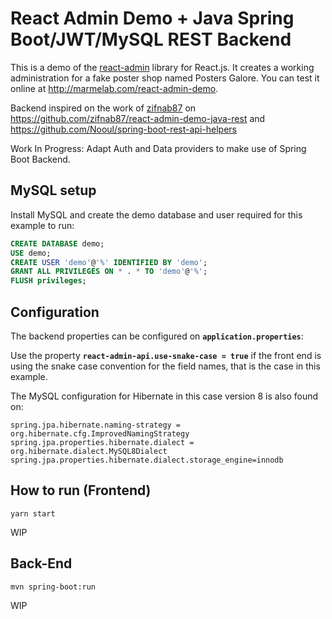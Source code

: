 # React Admin Demo + Java Spring Boot/JWT/MySQL REST Backend

This is a demo of the [react-admin](https://github.com/marmelab/react-admin) library for React.js. It creates a working administration for a fake poster shop named Posters Galore. You can test it online at http://marmelab.com/react-admin-demo.

Backend inspired on the work of [zifnab87](https://github.com/zifnab87) on https://github.com/zifnab87/react-admin-demo-java-rest and https://github.com/Nooul/spring-boot-rest-api-helpers

Work In Progress: Adapt Auth and Data providers to make use of Spring Boot Backend.

## MySQL setup

Install MySQL and create the demo database and user required for this example to run:

```sql
CREATE DATABASE demo;
USE demo;
CREATE USER 'demo'@'%' IDENTIFIED BY 'demo';
GRANT ALL PRIVILEGES ON * . * TO 'demo'@'%';
FLUSH privileges;
```

## Configuration

The backend properties can be configured on **`application.properties`**:

Use the property **`react-admin-api.use-snake-case = true`** if the front end is using the snake case convention for the field names, that is the case in this example.

The MySQL configuration for Hibernate in this case version 8 is also found on:

```properties
spring.jpa.hibernate.naming-strategy = org.hibernate.cfg.ImprovedNamingStrategy
spring.jpa.properties.hibernate.dialect = org.hibernate.dialect.MySQL8Dialect
spring.jpa.properties.hibernate.dialect.storage_engine=innodb 
```

## How to run (Frontend)

```
yarn start
```

WIP

## Back-End

```
mvn spring-boot:run
```

WIP

